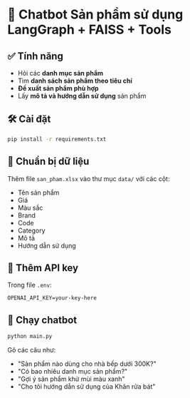 # 🤖 Chatbot Sản phẩm sử dụng LangGraph + FAISS + Tools

## ✅ Tính năng

- Hỏi các **danh mục sản phẩm**
- Tìm **danh sách sản phẩm theo tiêu chí**
- **Đề xuất sản phẩm phù hợp**
- Lấy **mô tả và hướng dẫn sử dụng** sản phẩm

## 🛠 Cài đặt

```bash
pip install -r requirements.txt
```

## 🧾 Chuẩn bị dữ liệu

Thêm file `san_pham.xlsx` vào thư mục `data/` với các cột:

- Tên sản phẩm
- Giá
- Màu sắc
- Brand
- Code
- Category
- Mô tả
- Hướng dẫn sử dụng

## 🔑 Thêm API key

Trong file `.env`:

```
OPENAI_API_KEY=your-key-here
```

## 🚀 Chạy chatbot

```bash
python main.py
```

Gõ các câu như:

- "Sản phẩm nào dùng cho nhà bếp dưới 300K?"
- "Có bao nhiêu danh mục sản phẩm?"
- "Gợi ý sản phẩm khử mùi màu xanh"
- "Cho tôi hướng dẫn sử dụng của Khăn rửa bát"
